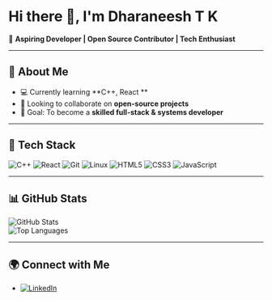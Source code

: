 # Hi there 👋, I'm Dharaneesh T K   

🚀 **Aspiring Developer | Open Source Contributor | Tech Enthusiast**  

---

## 🌟 About Me  
- 💻 Currently learning **C++, React **  
- 🤝 Looking to collaborate on **open-source projects**  
- 🎯 Goal: To become a **skilled full-stack & systems developer**  

---

## 🔧 Tech Stack  
![C++](https://img.shields.io/badge/C++-00599C?style=for-the-badge&logo=cplusplus&logoColor=white)
![React](https://img.shields.io/badge/React-20232A?style=for-the-badge&logo=react&logoColor=61DAFB)
![Git](https://img.shields.io/badge/Git-F05032?style=for-the-badge&logo=git&logoColor=white)
![Linux](https://img.shields.io/badge/Linux-FCC624?style=for-the-badge&logo=linux&logoColor=black)
![HTML5](https://img.shields.io/badge/HTML5-E34F26?style=for-the-badge&logo=html5&logoColor=white)
![CSS3](https://img.shields.io/badge/CSS3-1572B6?style=for-the-badge&logo=css3&logoColor=white)
![JavaScript](https://img.shields.io/badge/JavaScript-F7DF1E?style=for-the-badge&logo=javascript&logoColor=black)

---

## 📊 GitHub Stats  
![GitHub Stats](https://github-readme-stats.vercel.app/api?username=TK-8055&show_icons=true&theme=tokyonight)  
![Top Languages](https://github-readme-stats.vercel.app/api/top-langs/?username=TK-8055&layout=compact&theme=tokyonight)  

---

## 🌍 Connect with Me  

- [![LinkedIn](https://img.shields.io/badge/LinkedIn-0A66C2?style=for-the-badge&logo=linkedin&logoColor=white)](https://www.linkedin.com/in/dharaneesh-t-k-15123631b/?trk=public-profile-join-page)

